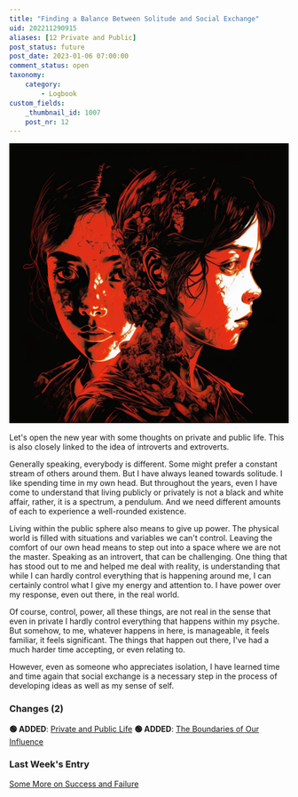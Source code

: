 ```yaml
---
title: "Finding a Balance Between Solitude and Social Exchange"
uid: 202211290915
aliases: [12 Private and Public]
post_status: future
post_date: 2023-01-06 07:00:00
comment_status: open
taxonomy:
    category:
        - Logbook
custom_fields:
    _thumbnail_id: 1007
    post_nr: 12
---
```


![Two women, one is in the light of social exchange, the other in the shadow of solitude](/_images/image-finding-a-balance-between-solitude-and-social-exchange.webp "Finding a Balance Between Solitude and Social Exchange")

Let's open the new year with some thoughts on private and public life. This is also closely linked to the idea of introverts and extroverts.

Generally speaking, everybody is different. Some might prefer a constant stream of others around them. But I have always leaned towards solitude. I like spending time in my own head. But throughout the years, even I have come to understand that living publicly or privately is not a black and white affair, rather, it is a spectrum, a pendulum. And we need different amounts of each to experience a well-rounded existence.

Living within the public sphere also means to give up power. The physical world is filled with situations and variables we can't control. Leaving the comfort of our own head means to step out into a space where we are not the master. Speaking as an introvert, that can be challenging. One thing that has stood out to me and helped me deal with reality, is understanding that while I can hardly control everything that is happening around me, I can certainly control what I give my energy and attention to. I have power over my response, even out there, in the real world.

Of course, control, power, all these things, are not real in the sense that even in private I hardly control everything that happens within my psyche. But somehow, to me, whatever happens in here, is manageable, it feels familiar, it feels significant. The things that happen out there, I've had a much harder time accepting, or even relating to. 

However, even as someone who appreciates isolation, I have learned time and time again that social exchange is a necessary step in the process of developing ideas as well as my sense of self.

### Changes (2)
**🟢 ADDED**: [Private and Public Life](./private-and-public-life.md)
**🟢 ADDED**: [The Boundaries of Our Influence](./the-boundaries-of-our-influence.md)

### Last Week's Entry
[Some More on Success and Failure](./some-more-on-success-and-failure.md)